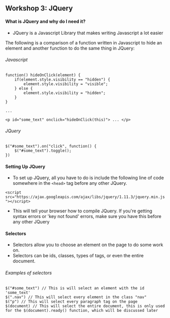 ## Workshop 3: JQuery

#### What is JQuery and why do I need it?

* JQuery is a Javascript Library that makes writing Javascript a lot easier

The following is a comparison of a function written in Javascript to hide an element and another function to do the same thing in JQuery:

###### Javascript
```
function() hideOnClick(element) {
	if(element.style.visibility == "hidden") {
		element.style.visibility = "visible";
	} else {
		element.style.visibility = "hidden";
	}
}

...

<p id="some_text" onclick="hideOnClick(this)"> ... </p>

```

###### JQuery

```
$("#some_text").on("click", function() {
	$("#some_text").toggle();
})

```

#### Setting Up JQuery

* To set up JQuery, all you have to do is include the following line of code somewhere in the `<head>` tag before any other JQuery.

```<script src="https://ajax.googleapis.com/ajax/libs/jquery/1.11.3/jquery.min.js"></script>```

* This will tell your browser how to compile JQuery. If you're getting syntax errors or 'key not found' errors, make sure you have this before any other JQuery

#### Selectors

* Selectors allow you to choose an element on the page to do some work on.
* Selectors can be ids, classes, types of tags, or even the entire document.

###### Examples of selectors

```
$("#some_text") // This is will select an element with the id 'some_text'
$(".nav") // This will select every element in the class "nav"
$("p") // This will select every paragraph tag on the page
$(document) // This will select the entire document, this is only used for the $(document).ready() function, which will be discussed later

```